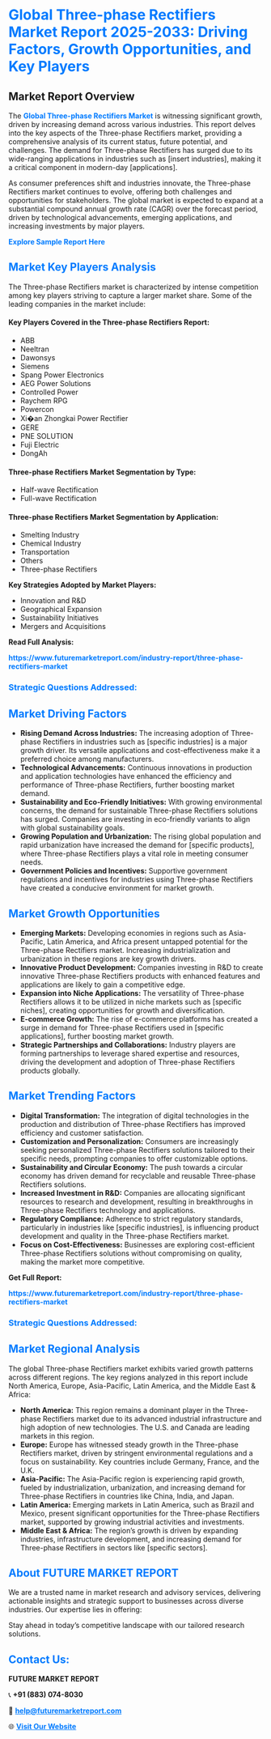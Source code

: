 <h1 style="color: #007BFF;">Global Three-phase Rectifiers Market Report 2025-2033: Driving Factors, Growth Opportunities, and Key Players</h1>

<section id="overview">
<h2>Market Report Overview</h2>
<p>The <a href="https://www.futuremarketreport.com/industry-report/three-phase-rectifiers-market" style="color: #007BFF; text-decoration: none;"><strong>Global Three-phase Rectifiers Market</strong></a> is witnessing significant growth, driven by increasing demand across various industries. This report delves into the key aspects of the Three-phase Rectifiers market, providing a comprehensive analysis of its current status, future potential, and challenges. The demand for Three-phase Rectifiers has surged due to its wide-ranging applications in industries such as [insert industries], making it a critical component in modern-day [applications].</p>
<p>As consumer preferences shift and industries innovate, the Three-phase Rectifiers market continues to evolve, offering both challenges and opportunities for stakeholders. The global market is expected to expand at a substantial compound annual growth rate (CAGR) over the forecast period, driven by technological advancements, emerging applications, and increasing investments by major players.</p>
</section>

<section id="overview">
<p><a href="https://www.futuremarketreport.com/request-sample/reportId=120451" style="color: #007BFF; text-decoration: none;"><strong>Explore Sample Report Here</strong></a></p>
</section>

<section id="key-players">
<h2 style="color: #007BFF;">Market Key Players Analysis</h2>
<p>The Three-phase Rectifiers market is characterized by intense competition among key players striving to capture a larger market share. Some of the leading companies in the market include:</p>
<h4>Key Players Covered in the Three-phase Rectifiers Report:</h4>
<ul><li>ABB</li><li>Neeltran</li><li>Dawonsys</li><li>Siemens</li><li>Spang Power Electronics</li><li>AEG Power Solutions</li><li>Controlled Power</li><li>Raychem RPG</li><li>Powercon</li><li>Xi�an Zhongkai Power Rectifier</li><li>GERE</li><li>PNE SOLUTION</li><li>Fuji Electric</li><li>DongAh</li></ul>
<h4>Three-phase Rectifiers Market Segmentation by Type:</h4>
<ul><li>Half-wave Rectification</li><li>Full-wave Rectification</li></ul>

<h4>Three-phase Rectifiers Market Segmentation by Application:</h4>
<ul><li>Smelting Industry</li><li>Chemical Industry</li><li>Transportation</li><li>Others</li><li>Three-phase Rectifiers</li></ul>
<p><strong>Key Strategies Adopted by Market Players:</strong></p>
<ul>
<li>Innovation and R&D</li>
<li>Geographical Expansion</li>
<li>Sustainability Initiatives</li>
<li>Mergers and Acquisitions</li>
</ul>
</section>

<section>
<p><strong>Read Full Analysis: </strong></p><a href="https://www.futuremarketreport.com/industry-report/three-phase-rectifiers-market" style="color: #007BFF; text-decoration: none;"><strong>https://www.futuremarketreport.com/industry-report/three-phase-rectifiers-market</strong></a>
<h3 style="color: #007BFF;">Strategic Questions Addressed:</h3>
</section>

<section id="driving-factors">
<h2 style="color: #007BFF;">Market Driving Factors</h2>
<ul>
<li><strong>Rising Demand Across Industries:</strong> The increasing adoption of Three-phase Rectifiers in industries such as [specific industries] is a major growth driver. Its versatile applications and cost-effectiveness make it a preferred choice among manufacturers.</li>
<li><strong>Technological Advancements:</strong> Continuous innovations in production and application technologies have enhanced the efficiency and performance of Three-phase Rectifiers, further boosting market demand.</li>
<li><strong>Sustainability and Eco-Friendly Initiatives:</strong> With growing environmental concerns, the demand for sustainable Three-phase Rectifiers solutions has surged. Companies are investing in eco-friendly variants to align with global sustainability goals.</li>
<li><strong>Growing Population and Urbanization:</strong> The rising global population and rapid urbanization have increased the demand for [specific products], where Three-phase Rectifiers plays a vital role in meeting consumer needs.</li>
<li><strong>Government Policies and Incentives:</strong> Supportive government regulations and incentives for industries using Three-phase Rectifiers have created a conducive environment for market growth.</li>
</ul>
</section>

<section id="growth-opportunities">
<h2 style="color: #007BFF;">Market Growth Opportunities</h2>
<ul>
<li><strong>Emerging Markets:</strong> Developing economies in regions such as Asia-Pacific, Latin America, and Africa present untapped potential for the Three-phase Rectifiers market. Increasing industrialization and urbanization in these regions are key growth drivers.</li>
<li><strong>Innovative Product Development:</strong> Companies investing in R&D to create innovative Three-phase Rectifiers products with enhanced features and applications are likely to gain a competitive edge.</li>
<li><strong>Expansion into Niche Applications:</strong> The versatility of Three-phase Rectifiers allows it to be utilized in niche markets such as [specific niches], creating opportunities for growth and diversification.</li>
<li><strong>E-commerce Growth:</strong> The rise of e-commerce platforms has created a surge in demand for Three-phase Rectifiers used in [specific applications], further boosting market growth.</li>
<li><strong>Strategic Partnerships and Collaborations:</strong> Industry players are forming partnerships to leverage shared expertise and resources, driving the development and adoption of Three-phase Rectifiers products globally.</li>
</ul>
</section>

<section id="trending-factors">
<h2 style="color: #007BFF;">Market Trending Factors</h2>
<ul>
<li><strong>Digital Transformation:</strong> The integration of digital technologies in the production and distribution of Three-phase Rectifiers has improved efficiency and customer satisfaction.</li>
<li><strong>Customization and Personalization:</strong> Consumers are increasingly seeking personalized Three-phase Rectifiers solutions tailored to their specific needs, prompting companies to offer customizable options.</li>
<li><strong>Sustainability and Circular Economy:</strong> The push towards a circular economy has driven demand for recyclable and reusable Three-phase Rectifiers solutions.</li>
<li><strong>Increased Investment in R&D:</strong> Companies are allocating significant resources to research and development, resulting in breakthroughs in Three-phase Rectifiers technology and applications.</li>
<li><strong>Regulatory Compliance:</strong> Adherence to strict regulatory standards, particularly in industries like [specific industries], is influencing product development and quality in the Three-phase Rectifiers market.</li>
<li><strong>Focus on Cost-Effectiveness:</strong> Businesses are exploring cost-efficient Three-phase Rectifiers solutions without compromising on quality, making the market more competitive.</li>
</ul>
</section>

<section>
<p><strong>Get Full Report: </strong></p><a href="https://www.futuremarketreport.com/industry-report/three-phase-rectifiers-market" style="color: #007BFF; text-decoration: none;"><strong>https://www.futuremarketreport.com/industry-report/three-phase-rectifiers-market</strong></a>
<h3 style="color: #007BFF;">Strategic Questions Addressed:</h3>
</section>


<section id="regional-analysis">
<h2 style="color: #007BFF;">Market Regional Analysis</h2>
<p>The global Three-phase Rectifiers market exhibits varied growth patterns across different regions. The key regions analyzed in this report include North America, Europe, Asia-Pacific, Latin America, and the Middle East & Africa:</p>
<ul>
<li><strong>North America:</strong> This region remains a dominant player in the Three-phase Rectifiers market due to its advanced industrial infrastructure and high adoption of new technologies. The U.S. and Canada are leading markets in this region.</li>
<li><strong>Europe:</strong> Europe has witnessed steady growth in the Three-phase Rectifiers market, driven by stringent environmental regulations and a focus on sustainability. Key countries include Germany, France, and the U.K.</li>
<li><strong>Asia-Pacific:</strong> The Asia-Pacific region is experiencing rapid growth, fueled by industrialization, urbanization, and increasing demand for Three-phase Rectifiers in countries like China, India, and Japan.</li>
<li><strong>Latin America:</strong> Emerging markets in Latin America, such as Brazil and Mexico, present significant opportunities for the Three-phase Rectifiers market, supported by growing industrial activities and investments.</li>
<li><strong>Middle East & Africa:</strong> The region’s growth is driven by expanding industries, infrastructure development, and increasing demand for Three-phase Rectifiers in sectors like [specific sectors].</li>
</ul>
</section>

<footer>
<h2 style="color: #007BFF;">About FUTURE MARKET REPORT</h2>
<p>We are a trusted name in market research and advisory services, delivering actionable insights and strategic support to businesses across diverse industries. Our expertise lies in offering:</p>

<p>Stay ahead in today’s competitive landscape with our tailored research solutions.</p>

<h2 style="color: #007BFF;">Contact Us:</h2>
<p><strong>FUTURE MARKET REPORT</strong></p>
<p>📞 <strong>+91 (883) 074-8030</strong></p>
<p>📧 <strong><a href="mailto:help@futuremarketreport.com" style="color: #007BFF;">help@futuremarketreport.com</a></strong></p>
<p>🌐 <strong><a href="https://www.futuremarketreport.com/" style="color: #007BFF;">Visit Our Website</a></strong></p>
</footer>